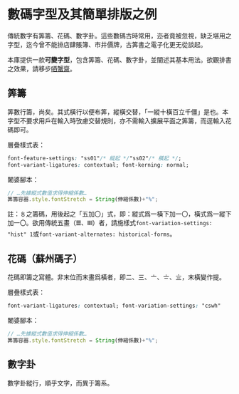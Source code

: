 # 數碼字型及其簡單排版之例

傳統數字有筭籌、花碼、數字卦。這些數碼古時常用，迩者竟被忽視，缺乏堪用之字型，迄今曾不能排店肆賬簿、市井價牌，古筭書之電子化更无從談起。

本庫提供一款**可變字型**，包含筭籌、花碼、數字卦，並闡述其基本用法。欲觀排書之效果，請移步[哂蟹齋](https://vert.neocities.org/)。

## 筭籌

筭數行籌，尚矣。其式橫行以便布筭，縱橫交替，「一縱十橫百立千僵」是也。本字型不要求用戶在輸入時攷慮交替規則，亦不需輸入擴展平面之筭籌，而逕輸入花碼即可。

層疊樣式表：
``` CSS
font-feature-settings: "ss01"/* 縱起 */"ss02"/* 橫起 */;
font-variant-ligatures: contextual; font-kerning: normal;
```
闍婆腳本：
``` JavaScript
// …先據縱式數值求得伸縮係數…
筭籌容器.style.fontStretch = String(伸縮係數)+"%";
```

註：〥之籌碼，用後起之「五加〇」式，即：縱式爲一橫下加一〇，橫式爲一縱下加一〇。欲用傳統五畫（𝍤、𝍭）者，請施樣式`font-variation-settings: "hist" 1`或`font-variant-alternates: historical-forms`。

## 花碼（蘇州碼子）

花碼即籌之寫體。非末位而末畫爲橫者，即二、三、〦、〧、〨，末橫變作提。

層疊樣式表：
``` CSS
font-variant-ligatures: contextual; font-variation-settings: "cswh"
```
闍婆腳本：
``` JavaScript
// …先據縱式數值求得伸縮係數…
筭籌容器.style.fontStretch = String(伸縮係數)+"%";
```

## 數字卦

數字卦縱行，順乎文字，而異于籌系。
